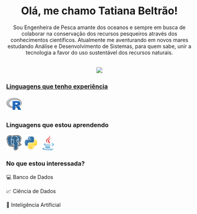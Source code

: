<h1 align="center">Olá, me chamo Tatiana Beltrão!</h1>

<p align="center">
Sou Engenheira de Pesca amante dos oceanos e sempre em busca de colaborar na conservação dos recursos pesqueiros através dos conhecimentos científicos. Atualmente me aventurando em novos mares estudando Análise e Desenvolvimento de Sistemas, para quem sabe, unir a tecnologia a favor do uso sustentável dos recursos naturais.   
</p>

<br>

<div align="center">
  <a href="https://github.com/TatianaBeltrao">
  <img src="https://github-readme-stats.vercel.app/api?username=TatianaBeltrao&show_icons=true&theme=swift&include_all_commits=true&count_private=true"/>
</div>
 

### Linguagens que tenho experiência

<a href="https://www.r-project.org/"><img alt="R_Language" title="R_Language" src="https://raw.githubusercontent.com/devicons/devicon/master/icons/r/r-original.svg" height="42"></a>

### Linguagens que estou aprendendo

<a href="https://www.postgresql.org/"><img alt="PostgreSql" title="PostgreSql" src="https://raw.githubusercontent.com/devicons/devicon/master/icons/postgresql/postgresql-original.svg" height="42"></a>
<a href="https://www.python.org/"><img alt="Python" title="Python" src="https://raw.githubusercontent.com/devicons/devicon/master/icons/python/python-original.svg" height="42"></a>
<a href="https://www.r-project.org/"><img alt="Java" title="Java" src="https://raw.githubusercontent.com/devicons/devicon/master/icons/java/java-original.svg" height="42"></a>

### No que estou interessada?
  
  <p>💻 Banco de Dados</p>
  <p>📈 Ciência de Dados</p>
  <p>🤖 Inteligência Artificial</p>


  
  
